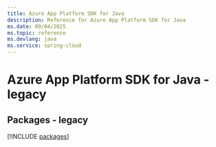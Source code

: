 ```yaml
---
title: Azure App Platform SDK for Java
description: Reference for Azure App Platform SDK for Java
ms.date: 09/04/2025
ms.topic: reference
ms.devlang: java
ms.service: spring-cloud
---
```

# Azure App Platform SDK for Java - legacy
## Packages - legacy
[!INCLUDE [packages](app-platform-index.md)]